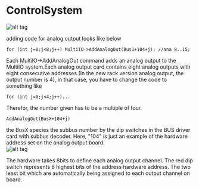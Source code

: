 ControlSystem
=============
![alt tag](https://cloud.githubusercontent.com/assets/4612912/5442403/40bcf874-8499-11e4-805a-2139ef6d2299.png)

adding code for analog output looks like below

```for (int j=0;j<8;j++) MultiIO->AddAnalogOut(Bus1+104+j); //ana 8..15;```

Each MultiIO->AddAnalogOut command adds an analog output to the MultiIO system.Each analog output
card contains eight analog outputs with eight consecutive addresses.(In the new rack version analog output, the output number is 4), in that case, you have to change the code to something like

```for (int j=0;j<4;j++)...```

Therefor, the number given has to be a multiple of four.

```AddAnalogOut(BusX+104+j) ```

the BusX species the subbus number by the dip switches in the BUS driver card with subbus decoder. Here, "104" is just an example of the hardware address set on the analog output board.  
![alt tag](https://cloud.githubusercontent.com/assets/4612912/5460790/1d69868a-8566-11e4-84d6-260acf9ef68d.JPG
)

The hardware takes 8bits to define each analog output channel. The red dip switch represents 6 highest bits of the address hardware address. The two least bit which are automatically being assigned to each output channel on board.  


